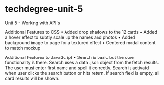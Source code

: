 # techdegree-unit-5

Unit 5 - Working with API's

Additional Features to CSS
• Added drop shadows to the 12 cards
• Added a hover effect to subtly scale up the names and photos
• Added background image to page for a textured effect
• Centered modal content to match mockup

Additional Features to JavaScript
• Search is basic but the core functionality is there. Search uses a data .json object from the fetch results. The user must enter first name and spell it correctly. Search is activatd when user clicks the search button or hits return. If search field is empty, all card results will be shown.

